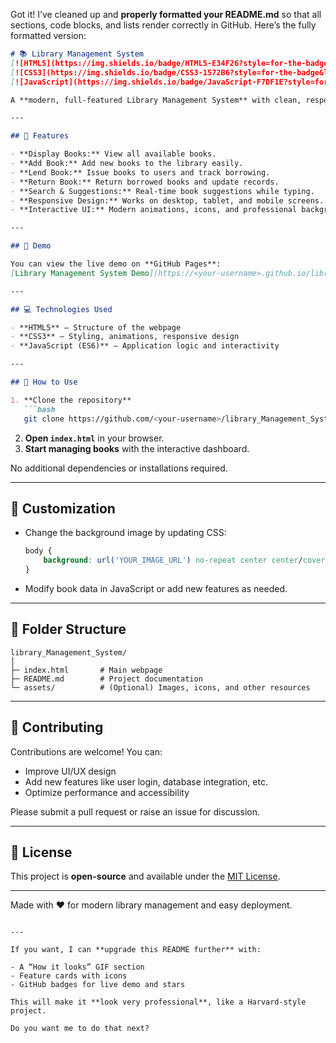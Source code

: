 Got it! I’ve cleaned up and **properly formatted your README.md** so that all sections, code blocks, and lists render correctly in GitHub. Here’s the fully formatted version:

````markdown
# 📚 Library Management System
[![HTML5](https://img.shields.io/badge/HTML5-E34F26?style=for-the-badge&logo=html5&logoColor=white)](https://developer.mozilla.org/en-US/docs/Web/HTML)
[![CSS3](https://img.shields.io/badge/CSS3-1572B6?style=for-the-badge&logo=css3&logoColor=white)](https://developer.mozilla.org/en-US/docs/Web/CSS)
[![JavaScript](https://img.shields.io/badge/JavaScript-F7DF1E?style=for-the-badge&logo=javascript&logoColor=black)](https://developer.mozilla.org/en-US/docs/Web/JavaScript)

A **modern, full-featured Library Management System** with clean, responsive UI, interactive animations, and book management functionality. Built with **HTML, CSS, and JavaScript**, it supports adding, lending, returning, and searching books, making it suitable for real library deployment.

---

## 🌟 Features

- **Display Books:** View all available books.  
- **Add Book:** Add new books to the library easily.  
- **Lend Book:** Issue books to users and track borrowing.  
- **Return Book:** Return borrowed books and update records.  
- **Search & Suggestions:** Real-time book suggestions while typing.  
- **Responsive Design:** Works on desktop, tablet, and mobile screens.  
- **Interactive UI:** Modern animations, icons, and professional background.  

---

## 🎨 Demo

You can view the live demo on **GitHub Pages**:  
[Library Management System Demo](https://<your-username>.github.io/library_Management_System/)

---

## 💻 Technologies Used

- **HTML5** – Structure of the webpage  
- **CSS3** – Styling, animations, responsive design  
- **JavaScript (ES6)** – Application logic and interactivity  

---

## 🚀 How to Use

1. **Clone the repository**
   ```bash
   git clone https://github.com/<your-username>/library_Management_System.git
````

2. **Open `index.html`** in your browser.
3. **Start managing books** with the interactive dashboard.

No additional dependencies or installations required.

---

## 🎨 Customization

* Change the background image by updating CSS:

  ```css
  body {
      background: url('YOUR_IMAGE_URL') no-repeat center center/cover;
  }
  ```
* Modify book data in JavaScript or add new features as needed.

---

## 📂 Folder Structure

```
library_Management_System/
│
├─ index.html       # Main webpage
├─ README.md        # Project documentation
└─ assets/          # (Optional) Images, icons, and other resources
```

---

## 🤝 Contributing

Contributions are welcome! You can:

* Improve UI/UX design
* Add new features like user login, database integration, etc.
* Optimize performance and accessibility

Please submit a pull request or raise an issue for discussion.

---

## 📄 License

This project is **open-source** and available under the [MIT License](https://opensource.org/licenses/MIT).

---

Made with ❤️ for modern library management and easy deployment.

```

---

If you want, I can **upgrade this README further** with:

- A “How it looks” GIF section  
- Feature cards with icons  
- GitHub badges for live demo and stars  

This will make it **look very professional**, like a Harvard-style project.  

Do you want me to do that next?
```
